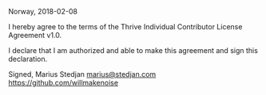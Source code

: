 Norway, 2018-02-08

I hereby agree to the terms of the Thrive Individual Contributor License
Agreement v1.0.

I declare that I am authorized and able to make this agreement and sign this
declaration.

Signed,
Marius Stedjan marius@stedjan.com https://github.com/willmakenoise
